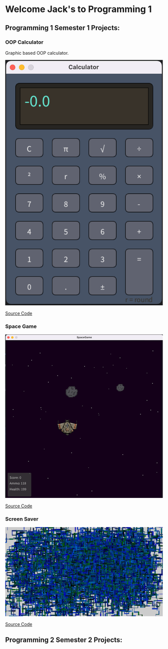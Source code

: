 # Welcome Jack's to Programming 1

## Programming 1 Semester 1 Projects:

### OOP Calculator
Graphic based OOP calculator.

![Running Calculator](https://github.com/jack125251/Proramming-1Portfilio/blob/gh-pages/images/calc.png?raw=true)

[Source Code](https://github.com/jack125251/Proramming-1Portfilio/tree/gh-pages/src/Calculator)

### Space Game

![Running Space Game](https://github.com/jack125251/Proramming-1Portfilio/blob/gh-pages/images/space.png?raw=true)

[Source Code](https://github.com/jack125251/Proramming-1Portfilio/tree/gh-pages/src/spacegame)

### Screen Saver

![Running Screen Saver](https://github.com/jack125251/Proramming-1Portfilio/blob/gh-pages/images/ssaver.png?raw=true)

[Source Code]()

## Programming 2 Semester 2 Projects:
